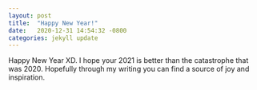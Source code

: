 ```yaml
---
layout: post
title:  "Happy New Year!"
date:   2020-12-31 14:54:32 -0800
categories: jekyll update
---
```

Happy New Year XD. I hope your 2021 is better than the catastrophe that was 2020.
Hopefully through my writing you can find a source of joy and inspiration. 
